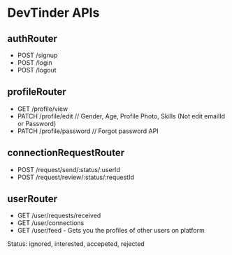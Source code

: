 # DevTinder APIs

## authRouter
- POST /signup
- POST /login
- POST /logout

## profileRouter
- GET /profile/view
- PATCH /profile/edit    // Gender, Age, Profile Photo, Skills (Not edit emailId or Password)
- PATCH /profile/password // Forgot password API

## connectionRequestRouter
- POST /request/send/:status/:userId 
- POST /request/review/:status/:requestId

## userRouter
- GET /user/requests/received
- GET /user/connections
- GET /user/feed - Gets you the profiles of other users on platform


Status: ignored, interested,    accepeted, rejected